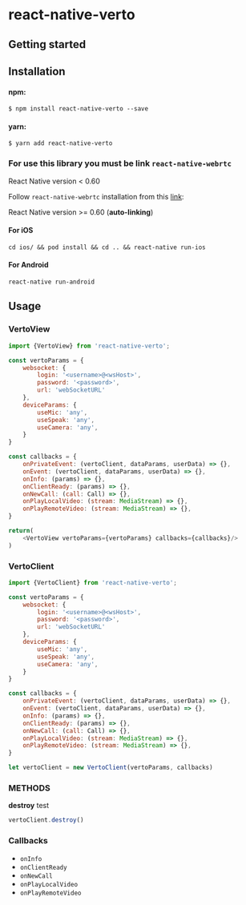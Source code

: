 # react-native-verto

## Getting started

## Installation

#### npm:
`$ npm install react-native-verto --save`

#### yarn:
`$ yarn add react-native-verto`

### For use this library you must be link `react-native-webrtc`

React Native version < 0.60

Follow `react-native-webrtc` installation from this [link](https://github.com/react-native-webrtc/react-native-webrtc/#installation):

React Native version >= 0.60 (**auto-linking**)

#### For iOS
`cd ios/ && pod install && cd .. && react-native run-ios`

#### For Android
`react-native run-android`

## Usage

### VertoView

```javascript
import {VertoView} from 'react-native-verto';

const vertoParams = {
	websocket: {
		login: '<username>@<wsHost>',
		password: '<password>',
		url: 'webSocketURL'
	},
	deviceParams: {
		useMic: 'any',
		useSpeak: 'any',
		useCamera: 'any',
	}
}

const callbacks = {
	onPrivateEvent: (vertoClient, dataParams, userData) => {},
	onEvent: (vertoClient, dataParams, userData) => {},
	onInfo: (params) => {},
	onClientReady: (params) => {},
	onNewCall: (call: Call) => {},
	onPlayLocalVideo: (stream: MediaStream) => {},
	onPlayRemoteVideo: (stream: MediaStream) => {},
}

return(
	<VertoView vertoParams={vertoParams} callbacks={callbacks}/>
)
```

### VertoClient

```javascript
import {VertoClient} from 'react-native-verto';

const vertoParams = {
	websocket: {
		login: '<username>@<wsHost>',
		password: '<password>',
		url: 'webSocketURL'
	},
	deviceParams: {
		useMic: 'any',
		useSpeak: 'any',
		useCamera: 'any',
	}
}

const callbacks = {
	onPrivateEvent: (vertoClient, dataParams, userData) => {},
	onEvent: (vertoClient, dataParams, userData) => {},
	onInfo: (params) => {},
	onClientReady: (params) => {},
	onNewCall: (call: Call) => {},
	onPlayLocalVideo: (stream: MediaStream) => {},
	onPlayRemoteVideo: (stream: MediaStream) => {},
}

let vertoClient = new VertoClient(vertoParams, callbacks)
```

### METHODS

**destroy**
test

```javascript
vertoClient.destroy()
```

### Callbacks

* `onInfo`
* `onClientReady`
* `onNewCall`
* `onPlayLocalVideo`
* `onPlayRemoteVideo`
